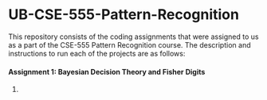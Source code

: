 # UB-CSE-555-Pattern-Recognition
This repository consists of the coding assignments that were assigned to us as a part of the CSE-555 Pattern Recognition course.
The description and instructions to run each of the projects are as follows:

#### Assignment 1: Bayesian Decision Theory and Fisher Digits
1. 
